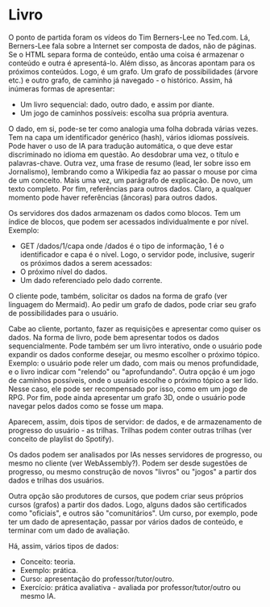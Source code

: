 # Livro

O ponto de partida foram os vídeos do Tim Berners-Lee no Ted.com.
Lá, Berners-Lee fala sobre a Internet ser composta de dados, não de páginas.
Se o HTML separa forma de conteúdo, então uma coisa é armazenar o conteúdo e outra é apresentá-lo.
Além disso, as âncoras apontam para os próximos conteúdos. Logo, é um grafo.
Um grafo de possibilidades (árvore etc.) e outro grafo, de caminho já navegado - o histórico.
Assim, há inúmeras formas de apresentar:
- Um livro sequencial: dado, outro dado, e assim por diante.
- Um jogo de caminhos possíveis: escolha sua própria aventura.

O dado, em si, pode-se ter como analogia uma folha dobrada várias vezes.
Tem na capa um identificador genérico (hash), vários idiomas possíveis.
Pode haver o uso de IA para tradução automática, o que deve estar discriminado no idioma em questão.
Ao desdobrar uma vez, o título e palavras-chave.
Outra vez, uma frase de resumo (lead, ler sobre isso em Jornalismo), lembrando como a Wikipedia faz ao passar o mouse por cima de um conceito.
Mais uma vez, um parágrafo de explicação.
De novo, um texto completo.
Por fim, referências para outros dados.
Claro, a qualquer momento pode haver referências (âncoras) para outros dados.

Os servidores dos dados armazenam os dados como blocos.
Tem um índice de blocos, que podem ser acessados individualmente e por nível.
Exemplo:
- GET /dados/1/capa
onde /dados é o tipo de informação, 1 é o identificador e capa é o nível.
Logo, o servidor pode, inclusive, sugerir os próximos dados a serem acessados:
- O próximo nível do dados.
- Um dado referenciado pelo dado corrente.

O cliente pode, também, solicitar os dados na forma de grafo (ver linguagem do Mermaid).
Ao pedir um grafo de dados, pode criar seu grafo de possibilidades para o usuário.

Cabe ao cliente, portanto, fazer as requisições e apresentar como quiser os dados.
Na forma de livro, pode bem apresentar todos os dados sequencialmente.
Pode também ser um livro interativo, onde o usuário pode expandir os dados conforme desejar, ou mesmo escolher o próximo tópico.
Exemplo: o usuário pode reler um dado, com mais ou menos profundidade, e o livro indicar com "relendo" ou "aprofundando".
Outra opção é um jogo de caminhos possíveis, onde o usuário escolhe o próximo tópico a ser lido.
Nesse caso, ele pode ser recompensado por isso, como em um jogo de RPG.
Por fim, pode ainda apresentar um grafo 3D, onde o usuário pode navegar pelos dados como se fosse um mapa.

Aparecem, assim, dois tipos de servidor: de dados, e de armazenamento de progresso do usuário - as trilhas.
Trilhas podem conter outras trilhas (ver conceito de playlist do Spotify).

Os dados podem ser analisados por IAs nesses servidores de progresso, ou mesmo no cliente (ver WebAssembly?).
Podem ser desde sugestões de progresso, ou mesmo construção de novos "livros" ou "jogos" a partir dos dados e trilhas dos usuários.

Outra opção são produtores de cursos, que podem criar seus próprios cursos (grafos) a partir dos dados.
Logo, alguns dados são certificados como "oficiais", e outros são "comunitários".
Um curso, por exemplo, pode ter um dado de apresentação, passar por vários dados de conteúdo, e terminar com um dado de avaliação.

Há, assim, vários tipos de dados:
- Conceito: teoria.
- Exemplo: prática.
- Curso: apresentação do professor/tutor/outro.
- Exercício: prática avaliativa - avaliada por professor/tutor/outro ou mesmo IA.
